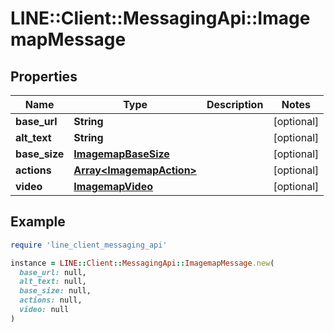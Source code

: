 # LINE::Client::MessagingApi::ImagemapMessage

## Properties

| Name | Type | Description | Notes |
| ---- | ---- | ----------- | ----- |
| **base_url** | **String** |  | [optional] |
| **alt_text** | **String** |  | [optional] |
| **base_size** | [**ImagemapBaseSize**](ImagemapBaseSize.md) |  | [optional] |
| **actions** | [**Array&lt;ImagemapAction&gt;**](ImagemapAction.md) |  | [optional] |
| **video** | [**ImagemapVideo**](ImagemapVideo.md) |  | [optional] |

## Example

```ruby
require 'line_client_messaging_api'

instance = LINE::Client::MessagingApi::ImagemapMessage.new(
  base_url: null,
  alt_text: null,
  base_size: null,
  actions: null,
  video: null
)
```

